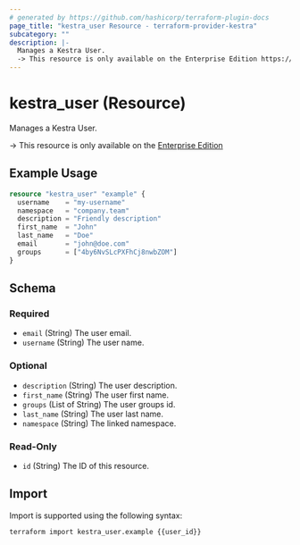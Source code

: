 ```yaml
---
# generated by https://github.com/hashicorp/terraform-plugin-docs
page_title: "kestra_user Resource - terraform-provider-kestra"
subcategory: ""
description: |-
  Manages a Kestra User.
  -> This resource is only available on the Enterprise Edition https://kestra.io/enterprise
---
```


# kestra_user (Resource)

Manages a Kestra User.

-> This resource is only available on the [Enterprise Edition](https://kestra.io/enterprise)

## Example Usage

```terraform
resource "kestra_user" "example" {
  username    = "my-username"
  namespace   = "company.team"
  description = "Friendly description"
  first_name  = "John"
  last_name   = "Doe"
  email       = "john@doe.com"
  groups      = ["4by6NvSLcPXFhCj8nwbZOM"]
}
```

<!-- schema generated by tfplugindocs -->
## Schema

### Required

- `email` (String) The user email.
- `username` (String) The user name.

### Optional

- `description` (String) The user description.
- `first_name` (String) The user first name.
- `groups` (List of String) The user groups id.
- `last_name` (String) The user last name.
- `namespace` (String) The linked namespace.

### Read-Only

- `id` (String) The ID of this resource.

## Import

Import is supported using the following syntax:

```shell
terraform import kestra_user.example {{user_id}}
```
